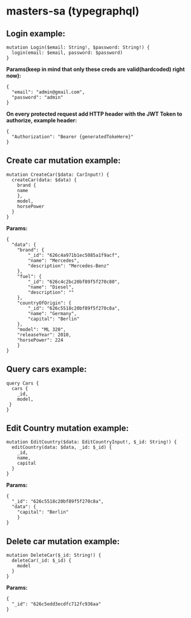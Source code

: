 # masters-sa (typegraphql)

## Login example:
```
mutation Login($email: String!, $password: String!) {
  login(email: $email, password: $password)
}
```
**Params(keep in mind that only these creds are valid(hardcoded) right now):**
```
{
  "email": "admin@gmail.com",
  "password": "admin"
}
```
**On every protected request add HTTP header with the JWT Token to authorize, example header:**
```
{
  "Authorization": "Bearer {generatedTokeHere}"
}
```

## Create car mutation example:
```
mutation CreateCar($data: CarInput!) {
  createCar(data: $data) {
    brand {
    name
    },
    model,
    horsePower
  }
}
```
**Params:**
```
{
  "data": {
    "brand": {
        "_id": "626c4a971b1ec5085a1f9acf",
        "name": "Mercedes",
        "description": "Mercedes-Benz"
    },
    "fuel": {
        "_id": "626c4c2bc20bf89f5f270c80",
        "name": "Diesel",
        "description": ""
    },
    "countryOfOrigin": {
        "_id": "626c5518c20bf89f5f270c8a",
        "name": "Germany",
        "capital": "Berlin"
    },
    "model": "ML 320",
    "releaseYear": 2010,
    "horsePower": 224
	}
}
```
## Query cars example:
```
query Cars {
  cars {
    _id,
  	model,
 }
}
```
## Edit Country mutation example:
```
mutation EditCountry($data: EditCountryInput!, $_id: String!) {
  editCountry(data: $data, _id: $_id) {
    _id,
    name,
    capital
  }
}
```
**Params:**
```
{
  "_id": "626c5518c20bf89f5f270c8a",
  "data": {
    "capital": "Berlin"
    }
}
```

## Delete car mutation example:
```
mutation DeleteCar($_id: String!) {
  deleteCar(_id: $_id) {
    model
  }
}
```
**Params:**
```
{
  "_id": "626c5edd3ecdfc712fc936aa"
}
```
